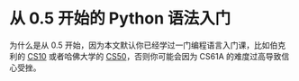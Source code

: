 # 从 0.5 开始的 Python 语法入门

为什么是从 0.5 开始，因为本文默认你已经学过一门编程语言入门课，比如伯克利的 [CS10](https://cs10.org) 或者哈佛大学的 [CS50](https://cs50.harvard.edu/x)，否则你可能会因为 CS61A 的难度过高导致信心受挫。
